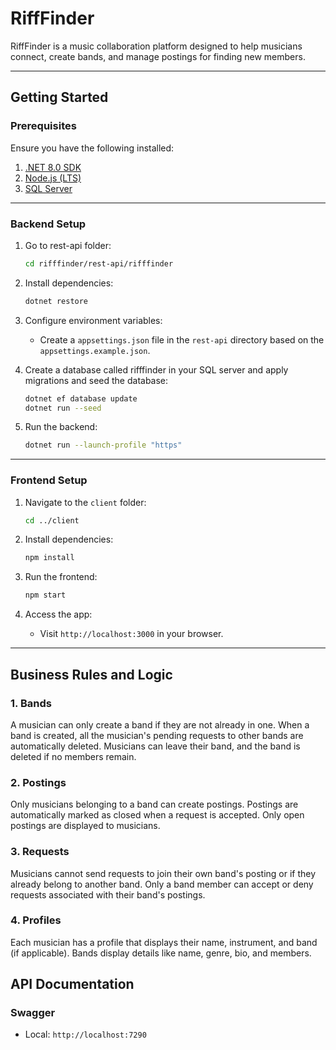 # RiffFinder

RiffFinder is a music collaboration platform designed to help musicians connect, create bands, and manage postings for finding new members.

---

## **Getting Started**

### **Prerequisites**

Ensure you have the following installed:

1. [.NET 8.0 SDK](https://dotnet.microsoft.com/download)
2. [Node.js (LTS)](https://nodejs.org/)
3. [SQL Server](https://www.microsoft.com/en-us/sql-server)

---

### **Backend Setup**

1. Go to rest-api folder:
   ```bash
   cd rifffinder/rest-api/rifffinder
   ```

2. Install dependencies:
   ```bash
   dotnet restore
   ```

3. Configure environment variables:
   - Create a `appsettings.json` file in the `rest-api` directory based on the `appsettings.example.json`.

4. Create a database called rifffinder in your SQL server and apply migrations and seed the database:
   ```bash
   dotnet ef database update
   dotnet run --seed
   ```

5. Run the backend:
   ```bash
   dotnet run --launch-profile "https"
   ```

---

### **Frontend Setup**

1. Navigate to the `client` folder:
   ```bash
   cd ../client
   ```

2. Install dependencies:
   ```bash
   npm install
   ```
3. Run the frontend:
   ```bash
   npm start
   ```

4. Access the app:
   - Visit `http://localhost:3000` in your browser.

---

## **Business Rules and Logic**

### **1. Bands**
A musician can only create a band if they are not already in one. When a band is created, all the musician's pending requests to other bands are automatically deleted. Musicians can leave their band, and the band is deleted if no members remain.

### **2. Postings**
Only musicians belonging to a band can create postings. Postings are automatically marked as closed when a request is accepted. Only open postings are displayed to musicians. 

### **3. Requests**
Musicians cannot send requests to join their own band's posting or if they already belong to another band. Only a band member can accept or deny requests associated with their band's postings.

### **4. Profiles**
Each musician has a profile that displays their name, instrument, and band (if applicable). Bands display details like name, genre, bio, and members.


## **API Documentation**

### **Swagger**
- Local: `http://localhost:7290`

